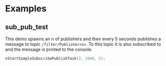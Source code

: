 # Examples

## sub_pub_test

This demo spawns an n of publishers and then every 5 seconds
publishes a message to topic `/filter/Publisher<n>`.
To this topic it is also subscribed to and the message is
printed to the console.

```c
vStartSimpleSubscribePublishTask(2, 2048, 5);
```
